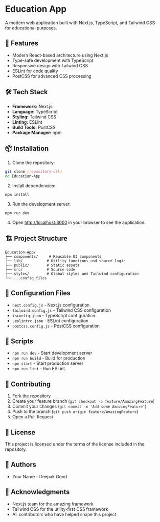 # Education App

A modern web application built with Next.js, TypeScript, and Tailwind CSS for educational purposes.

## 🚀 Features

- Modern React-based architecture using Next.js
- Type-safe development with TypeScript
- Responsive design with Tailwind CSS
- ESLint for code quality
- PostCSS for advanced CSS processing

## 🛠️ Tech Stack

- **Framework:** Next.js
- **Language:** TypeScript
- **Styling:** Tailwind CSS
- **Linting:** ESLint
- **Build Tools:** PostCSS
- **Package Manager:** npm

## 📦 Installation

1. Clone the repository:
```bash
git clone [repository-url]
cd Education-App
```

2. Install dependencies:
```bash
npm install
```

3. Run the development server:
```bash
npm run dev
```

4. Open [http://localhost:3000](http://localhost:3000) in your browser to see the application.

## 🏗️ Project Structure

```
Education-App/
├── components/     # Reusable UI components
├── lib/           # Utility functions and shared logic
├── public/        # Static assets
├── src/           # Source code
├── styles/        # Global styles and Tailwind configuration
└── ...config files
```

## 🔧 Configuration Files

- `next.config.js` - Next.js configuration
- `tailwind.config.js` - Tailwind CSS configuration
- `tsconfig.json` - TypeScript configuration
- `.eslintrc.json` - ESLint configuration
- `postcss.config.js` - PostCSS configuration

## 📝 Scripts

- `npm run dev` - Start development server
- `npm run build` - Build for production
- `npm start` - Start production server
- `npm run lint` - Run ESLint

## 🤝 Contributing

1. Fork the repository
2. Create your feature branch (`git checkout -b feature/AmazingFeature`)
3. Commit your changes (`git commit -m 'Add some AmazingFeature'`)
4. Push to the branch (`git push origin feature/AmazingFeature`)
5. Open a Pull Request

## 📄 License

This project is licensed under the terms of the license included in the repository.

## 👥 Authors

- Your Name - Deepak Gond

## 🙏 Acknowledgments

- Next.js team for the amazing framework
- Tailwind CSS for the utility-first CSS framework
- All contributors who have helped shape this project
